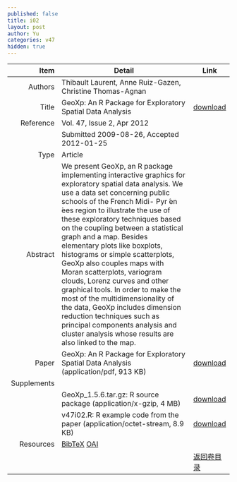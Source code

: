 ```yaml
---
published: false
title: i02
layout: post
author: Yu
categories: v47
hidden: true
---
```


| Item | Detail | Link |
|---:|---|---|
| Authors | Thibault Laurent, Anne Ruiz-Gazen, Christine Thomas-Agnan| |
| Title |GeoXp: An R Package for Exploratory Spatial Data Analysis | [download](http://www.jstatsoft.org/v47/i02/paper) |
| Reference |Vol. 47, Issue 2, Apr 2012 | |
| | Submitted 2009-08-26, Accepted 2012-01-25| | 
| Type | Article| |
| Abstract | We present GeoXp, an R package implementing interactive graphics for exploratory spatial data analysis. We use a data set concerning public schools of the French Midi- Pyr ́en ́ees region to illustrate the use of these exploratory techniques based on the coupling between a statistical graph and a map. Besides elementary plots like boxplots, histograms or simple scatterplots, GeoXp also couples maps with Moran scatterplots, variogram clouds, Lorenz curves and other graphical tools. In order to make the most of the multidimensionality of the data, GeoXp includes dimension reduction techniques such as principal components analysis and cluster analysis whose results are also linked to the map.| |
| Paper | GeoXp: An R Package for Exploratory Spatial Data Analysis  (application/pdf, 913 KB)| [download](http://www.jstatsoft.org/v47/i02/paper) |
| Supplements | | |
| |GeoXp_1.5.6.tar.gz: R source package  (application/x-gzip, 4 MB)|  [download](http://www.jstatsoft.org/v47/i02/supp/1) |
| |v47i02.R:           R example code from the paper  (application/octet-stream, 8.9 KB)|  [download](http://www.jstatsoft.org/v47/i02/supp/2) |
| Resources | [BibTeX](http://www.jstatsoft.org/v47/i02/bibtex) [OAI](http://www.jstatsoft.org/oai?verb=GetRecord&identifier=oai.jstatsoft/v47/i02&prefix=oai_dc)| |
| |  | [返回卷目录]({{site.baseurl}}/volume/v47.html) |
